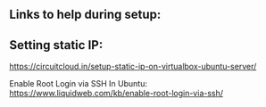 
Links to help during setup:
--------------------------

Setting static IP:
-----------------
https://circuitcloud.in/setup-static-ip-on-virtualbox-ubuntu-server/


Enable Root Login via SSH In Ubuntu:
https://www.liquidweb.com/kb/enable-root-login-via-ssh/

